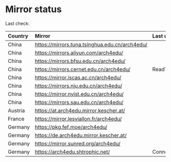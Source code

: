 <script src="./time.js"></script>
# Mirror status
Last check: <script type="text/javascript">localize(1760088377.1436186);</script>

|Country|Mirror|Last update|
|:------|:-----|:----------|
|China|https://mirrors.tuna.tsinghua.edu.cn/arch4edu/|<script type="text/javascript">localize(1760078922);</script>|
|China|https://mirrors.aliyun.com/arch4edu/|<script type="text/javascript">localize(1760035387);</script>|
|China|https://mirrors.bfsu.edu.cn/arch4edu/|<script type="text/javascript">localize(1760035387);</script>|
|China|https://mirrors.cernet.edu.cn/arch4edu/|ReadTimeout|
|China|https://mirror.iscas.ac.cn/arch4edu/|<script type="text/javascript">localize(1760035387);</script>|
|China|https://mirrors.nju.edu.cn/arch4edu/|<script type="text/javascript">localize(1760035387);</script>|
|China|https://mirror.nyist.edu.cn/arch4edu/|<script type="text/javascript">localize(1760035387);</script>|
|China|https://mirrors.sau.edu.cn/arch4edu/|<script type="text/javascript">localize(1756795646);</script>|
|Austria|https://at.arch4edu.mirror.kescher.at/|<script type="text/javascript">localize(1760035387);</script>|
|France|https://mirror.lesviallon.fr/arch4edu/|<script type="text/javascript">localize(1760035387);</script>|
|Germany|https://pkg.fef.moe/arch4edu/|<script type="text/javascript">localize(1760035387);</script>|
|Germany|https://de.arch4edu.mirror.kescher.at/|<script type="text/javascript">localize(1760035387);</script>|
|Germany|https://mirror.sunred.org/arch4edu/|<script type="text/javascript">localize(1760078922);</script>|
|Germany|https://arch4edu.shtrophic.net/|ConnectionError|

<script src="./tablefilter/tablefilter.js"></script>
<script src="./table.js"></script>